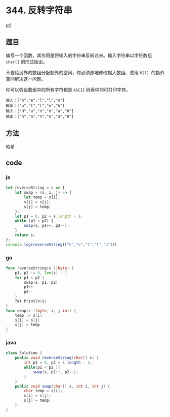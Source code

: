 # 344. 反转字符串

[url](https://leetcode-cn.com/problems/reverse-string/)


## 题目

编写一个函数，其作用是将输入的字符串反转过来。输入字符串以字符数组 `char[]` 的形式给出。

不要给另外的数组分配额外的空间，你必须原地修改输入数组、使用 `O(1) `的额外空间解决这一问题。

你可以假设数组中的所有字符都是 `ASCII` 码表中的可打印字符。



```
输入：["h","e","l","l","o"]
输出：["o","l","l","e","h"]
输入：["H","a","n","n","a","h"]
输出：["h","a","n","n","a","H"]
```


## 方法

哈希

## code

### js

```js
let reverseString = s => {
    let swap = (s, i, j) => {
        let temp = s[i];
        s[i] = s[j];
        s[j] = temp;
    };
    let p1 = 0, p2 = s.length - 1;
    while (p1 < p2) {
        swap(s, p1++, p2--);
    }
    return s;
};
console.log(reverseString(["h","e","l","l","o"]))
```

### go

```go
func reverseString(s []byte) {
	p1, p2 := 0, len(s) - 1
	for p1 < p2 {
		swap(s, p1, p2)
		p1++
		p2--
	}
	fmt.Println(s)
}
func swap(s []byte, i, j int) {
	temp := s[i]
	s[i] = s[j]
	s[j] = temp
}
```

### java

```java
class Solution {
    public void reverseString(char[] s) {
        int p1 = 0, p2 = s.length - 1;
        while(p1 < p2 ){
            swap(s, p1++, p2--);
        }
    }
    public void swap(char[] s, int i, int j) {
        char temp = s[i];
        s[i] = s[j];
        s[j] = temp;
    }
}
```

